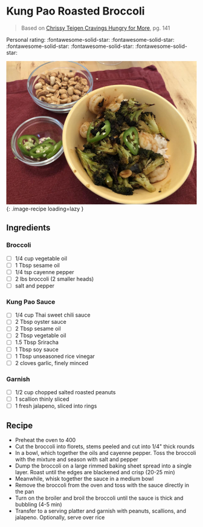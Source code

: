 # Kung Pao Roasted Broccoli

> Based on [Chrissy Teigen Cravings Hungry for More], pg. 141

<!-- {cts} rating=5; (User can specify rating on scale of 1-5) -->

Personal rating: :fontawesome-solid-star: :fontawesome-solid-star: :fontawesome-solid-star: :fontawesome-solid-star: :fontawesome-solid-star:

<!-- {cte} -->

<!-- {cts} name_image=kung_pao_roasted_broccoli.jpeg; (User can specify image name) -->

![kung_pao_roasted_broccoli.jpeg](./kung_pao_roasted_broccoli.jpeg){: .image-recipe loading=lazy }

<!-- {cte} -->

## Ingredients

### Broccoli

- [ ] 1/4 cup vegetable oil
- [ ] 1 Tbsp sesame oil
- [ ] 1/4 tsp cayenne pepper
- [ ] 2 lbs broccoli (2 smaller heads)
- [ ] salt and pepper

### Kung Pao Sauce

- [ ] 1/4 cup Thai sweet chili sauce
- [ ] 2 Tbsp oyster sauce
- [ ] 2 Tbsp sesame oil
- [ ] 2 Tbsp vegetable oil
- [ ] 1.5 Tbsp Sriracha
- [ ] 1 Tbsp soy sauce
- [ ] 1 Tbsp unseasoned rice vinegar
- [ ] 2 cloves garlic, finely minced

### Garnish

- [ ] 1/2 cup chopped salted roasted peanuts
- [ ] 1 scallion thinly sliced
- [ ] 1 fresh jalapeno, sliced into rings

## Recipe

- Preheat the oven to 400
- Cut the broccoli into florets, stems peeled and cut into 1/4" thick rounds
- In a bowl, which together the oils and cayenne pepper. Toss the broccoli with the mixture and season with salt and pepper
- Dump the broccoli on a large rimmed baking sheet spread into a single layer. Roast until the edges are blackened and crisp (20-25 min)
- Meanwhile, whisk together the sauce in a medium bowl
- Remove the broccoli from the oven and toss with the sauce directly in the pan
- Turn on the broiler and broil the broccoli until the sauce is thick and bubbling (4-5 min)
- Transfer to a serving platter and garnish with peanuts, scallions, and jalapeno. Optionally, serve over rice

[chrissy teigen cravings hungry for more]: https://www.penguinrandomhouse.com/books/553580/cravings-hungry-for-more-by-chrissy-teigen-with-adeena-sussman/
